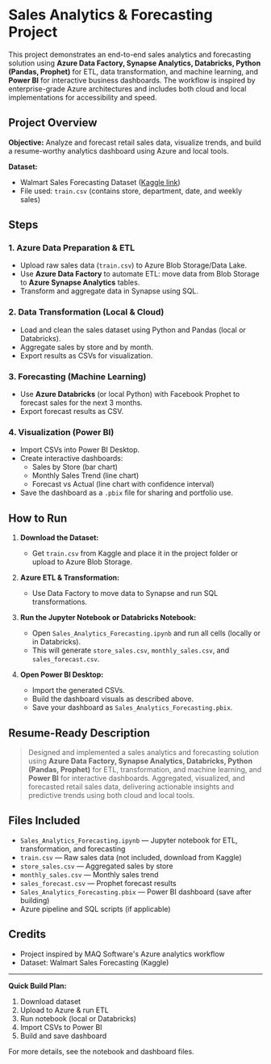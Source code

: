 # Sales Analytics & Forecasting Project

This project demonstrates an end-to-end sales analytics and forecasting solution using **Azure Data Factory, Synapse Analytics, Databricks, Python (Pandas, Prophet)** for ETL, data transformation, and machine learning, and **Power BI** for interactive business dashboards. The workflow is inspired by enterprise-grade Azure architectures and includes both cloud and local implementations for accessibility and speed.

## Project Overview

**Objective:**
Analyze and forecast retail sales data, visualize trends, and build a resume-worthy analytics dashboard using Azure and local tools.

**Dataset:**
- Walmart Sales Forecasting Dataset ([Kaggle link](https://www.kaggle.com/c/walmart-recruiting-store-sales-forecasting/data))
- File used: `train.csv` (contains store, department, date, and weekly sales)

## Steps

### 1. Azure Data Preparation & ETL
- Upload raw sales data (`train.csv`) to Azure Blob Storage/Data Lake.
- Use **Azure Data Factory** to automate ETL: move data from Blob Storage to **Azure Synapse Analytics** tables.
- Transform and aggregate data in Synapse using SQL.

### 2. Data Transformation (Local & Cloud)
- Load and clean the sales dataset using Python and Pandas (local or Databricks).
- Aggregate sales by store and by month.
- Export results as CSVs for visualization.

### 3. Forecasting (Machine Learning)
- Use **Azure Databricks** (or local Python) with Facebook Prophet to forecast sales for the next 3 months.
- Export forecast results as CSV.

### 4. Visualization (Power BI)
- Import CSVs into Power BI Desktop.
- Create interactive dashboards:
  - Sales by Store (bar chart)
  - Monthly Sales Trend (line chart)
  - Forecast vs Actual (line chart with confidence interval)
- Save the dashboard as a `.pbix` file for sharing and portfolio use.

## How to Run

1. **Download the Dataset:**
   - Get `train.csv` from Kaggle and place it in the project folder or upload to Azure Blob Storage.

2. **Azure ETL & Transformation:**
   - Use Data Factory to move data to Synapse and run SQL transformations.

3. **Run the Jupyter Notebook or Databricks Notebook:**
   - Open `Sales_Analytics_Forecasting.ipynb` and run all cells (locally or in Databricks).
   - This will generate `store_sales.csv`, `monthly_sales.csv`, and `sales_forecast.csv`.

4. **Open Power BI Desktop:**
   - Import the generated CSVs.
   - Build the dashboard visuals as described above.
   - Save your dashboard as `Sales_Analytics_Forecasting.pbix`.

## Resume-Ready Description

> Designed and implemented a sales analytics and forecasting solution using **Azure Data Factory, Synapse Analytics, Databricks, Python (Pandas, Prophet)** for ETL, transformation, and machine learning, and **Power BI** for interactive dashboards. Aggregated, visualized, and forecasted retail sales data, delivering actionable insights and predictive trends using both cloud and local tools.

## Files Included
- `Sales_Analytics_Forecasting.ipynb` — Jupyter notebook for ETL, transformation, and forecasting
- `train.csv` — Raw sales data (not included, download from Kaggle)
- `store_sales.csv` — Aggregated sales by store
- `monthly_sales.csv` — Monthly sales trend
- `sales_forecast.csv` — Prophet forecast results
- `Sales_Analytics_Forecasting.pbix` — Power BI dashboard (save after building)
- Azure pipeline and SQL scripts (if applicable)

## Credits
- Project inspired by MAQ Software's Azure analytics workflow
- Dataset: Walmart Sales Forecasting (Kaggle)

---

**Quick Build Plan:**
1. Download dataset
2. Upload to Azure & run ETL
3. Run notebook (local or Databricks)
4. Import CSVs to Power BI
5. Build and save dashboard

For more details, see the notebook and dashboard files.
